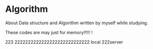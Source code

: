# Algorithm
About Data structure and Algorithm written by myself while studying.

These codes are may just for memory!!!!! !

223
2222222222222222222222222222
local
222server


